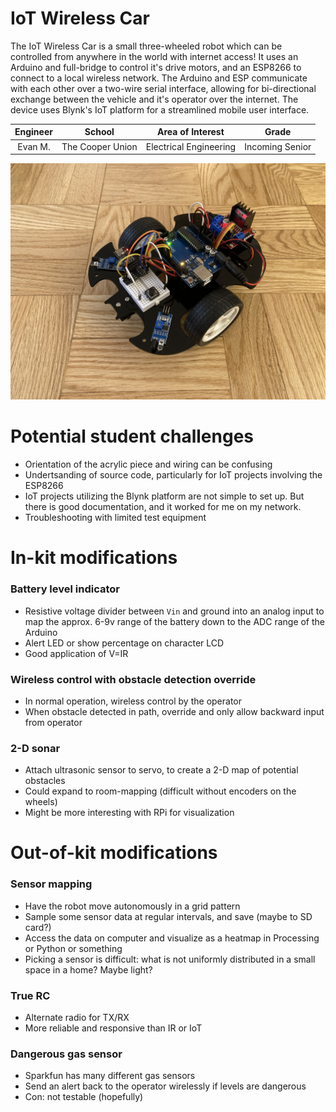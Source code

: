 # IoT Wireless Car
The IoT Wireless Car is a small three-wheeled robot which can be controlled from anywhere in the world with internet access! It uses an Arduino and full-bridge to control it's drive motors, and an ESP8266 to connect to a local wireless network. The Arduino and ESP communicate with each other over a two-wire serial interface, allowing for bi-directional exchange between the vehicle and it's operator over the internet. The device uses Blynk's IoT platform for a streamlined mobile user interface.

| **Engineer** | **School** | **Area of Interest** | **Grade** |
|:--:|:--:|:--:|:--:|
| Evan M. | The Cooper Union | Electrical Engineering | Incoming Senior

![car](car.jpeg)

# Potential student challenges
- Orientation of the acrylic piece and wiring can be confusing
- Undertsanding of source code, particularly for IoT projects involving the ESP8266
- IoT projects utilizing the Blynk platform are not simple to set up. But there is good documentation, and it worked for me on my network.
- Troubleshooting with limited test equipment

# In-kit modifications
### Battery level indicator
- Resistive voltage divider between `Vin` and ground into an analog input to map the approx. 6-9v range of the battery down to the ADC range of the Arduino
- Alert LED or show percentage on character LCD
- Good application of V=IR

### Wireless control with obstacle detection override
- In normal operation, wireless control by the operator
- When obstacle detected in path, override and only allow backward input from operator

### 2-D sonar
- Attach ultrasonic sensor to servo, to create a 2-D map of potential obstacles
- Could expand to room-mapping (difficult without encoders on the wheels)
- Might be more interesting with RPi for visualization

# Out-of-kit modifications
### Sensor mapping
- Have the robot move autonomously in a grid pattern
- Sample some sensor data at regular intervals, and save (maybe to SD card?)
- Access the data on computer and visualize as a heatmap in Processing or Python or something
- Picking a sensor is difficult: what is not uniformly distributed in a small space in a home? Maybe light?

### True RC
- Alternate radio for TX/RX
- More reliable and responsive than IR or IoT

### Dangerous gas sensor
- Sparkfun has many different gas sensors
- Send an alert back to the operator wirelessly if levels are dangerous
- Con: not testable (hopefully)
